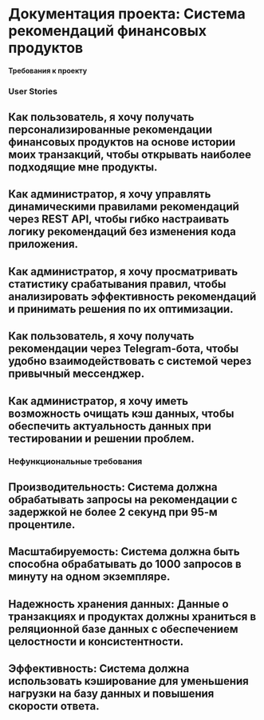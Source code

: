 # Документация проекта: Система рекомендаций финансовых продуктов

#### Требования к проекту

### User Stories
## Как пользователь, я хочу получать персонализированные рекомендации финансовых продуктов на основе истории моих транзакций, чтобы открывать наиболее подходящие мне продукты.
## Как администратор, я хочу управлять динамическими правилами рекомендаций через REST API, чтобы гибко настраивать логику рекомендаций без изменения кода приложения.
## Как администратор, я хочу просматривать статистику срабатывания правил, чтобы анализировать эффективность рекомендаций и принимать решения по их оптимизации.
## Как пользователь, я хочу получать рекомендации через Telegram-бота, чтобы удобно взаимодействовать с системой через привычный мессенджер.
## Как администратор, я хочу иметь возможность очищать кэш данных, чтобы обеспечить актуальность данных при тестировании и решении проблем.

### Нефункциональные требования
## Производительность: Система должна обрабатывать запросы на рекомендации с задержкой не более 2 секунд при 95-м процентиле.
## Масштабируемость: Система должна быть способна обрабатывать до 1000 запросов в минуту на одном экземпляре.
## Надежность хранения данных: Данные о транзакциях и продуктах должны храниться в реляционной базе данных с обеспечением целостности и консистентности.
## Эффективность: Система должна использовать кэширование для уменьшения нагрузки на базу данных и повышения скорости ответа.



